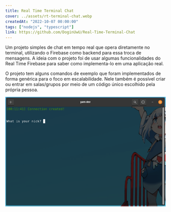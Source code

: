 ```yaml
---
title: Real Time Terminal Chat
cover: ../assets/rt-terminal-chat.webp
createdAt: "2022-10-07 00:00:00"
tags: ["nodejs", "typescript"]
link: https://github.com/DoginUwU/Real-Time-Terminal-Chat
---
```


Um projeto simples de chat em tempo real que opera diretamente no terminal, utilizando o Firebase como backend para essa troca de mensagens. A ideia com o projeto foi de usar algumas funcionalidades do Real Time Firebase para saber como implementa-lo em uma aplicação real.

O projeto tem alguns comandos de exemplo que foram implementados de forma genérica para o foco em escalabilidade. Nele também é possível criar ou entrar em salas/grupos por meio de um código único escolhido pela própria pessoa.

![Apresentação do projeto por meio de um GIF](../assets/rt-terminal-chat-demo.gif)
